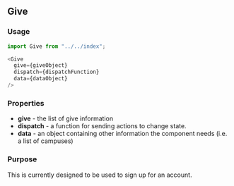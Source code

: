 ## Give

### Usage

```js
import Give from "../../index";

<Give
  give={giveObject}
  dispatch={dispatchFunction}
  data={dataObject}
/>
```

### Properties

* **give** - the list of give information
* **dispatch** - a function for sending actions to change state.
* **data** - an object containing other information the component needs (i.e. a list of campuses)

### Purpose

This is currently designed to be used to sign up for an account.